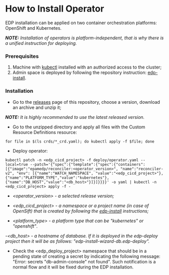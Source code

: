 # How to Install Operator

EDP installation can be applied on two container orchestration platforms: OpenShift and Kubernetes.

_**NOTE:** Installation of operators is platform-independent, that is why there is a unified instruction for deploying._


### Prerequisites
1. Machine with [kubectl](https://kubernetes.io/docs/tasks/tools/install-kubectl/) installed with an authorized access to the cluster;
2. Admin space is deployed by following the repository instruction: [edp-install](https://github.com/epmd-edp/edp-install#admin-space).

### Installation
* Go to the [releases](https://github.com/epmd-edp/reconciler/releases) page of this repository, choose a version, download an archive and unzip it;

_**NOTE:** It is highly recommended to use the latest released version._

* Go to the unzipped directory and apply all files with the Custom Resource Definitions resource:

`for file in $(ls crds/*_crd.yaml); do kubectl apply -f $file; done`

* Deploy operator:

`kubectl patch -n <edp_cicd_project> -f deploy/operator.yaml --local=true --patch='{"spec":{"template":{"spec":{"containers":[{"image":"epamedp/reconciler:<operator_version>", "name":"reconciler-v2", "env": [{"name":"WATCH_NAMESPACE", "value":"<edp_cicd_project>"}, {"name":"PLATFORM_TYPE","value":"kubernetes"}, {"name":"DB_HOST","value":"<db_host>"}]}]}}}}' -o yaml | kubectl -n <edp_cicd_project> apply -f -`

- _<operator_version> - a selected release version;_

- _<edp_cicd_project> - a namespace or a project name (in case of OpenSift) that is created by following the [edp-install](https://github.com/epmd-edp/edp-install#install-edp) instructions;_

- _<platform_type> - a platform type that can be "kubernetes" or "openshift"_.

-_<db_host> - a hostname of database. If it is deployed in the edp-deploy project then it will be as follows: "edp-install-wizard-db.edp-deploy"._

* Check the <edp_deploy_project> namespace that should be in a pending state of creating a secret by indicating the following message: "Error: secrets "db-admin-console" not found". Such notification is a normal flow and it will be fixed during the EDP installation.
